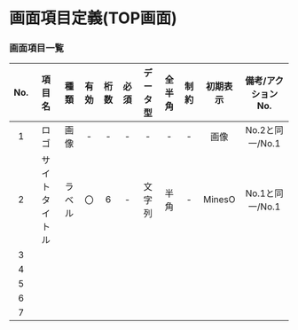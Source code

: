 # 画面項目定義(TOP画面)

### 画面項目一覧
|No.|項目名|種類|有効|桁数|必須|データ型|全半角|制約|初期表示|備考/アクションNo.|
|:-:|:-:|:-:|:-:|:-:|:-:|:-:|:-:|:-:|:-:|:-:|
|1|ロゴ|画像|-|-|-|-|-|-|画像|No.2と同一/No.1|
|2|サイトタイトル|ラベル|〇|6|-|文字列|半角|-|MinesO|No.1と同一/No.1|
|3|||||||||||
|4|||||||||||
|5|||||||||||
|6|||||||||||
|7|||||||||||